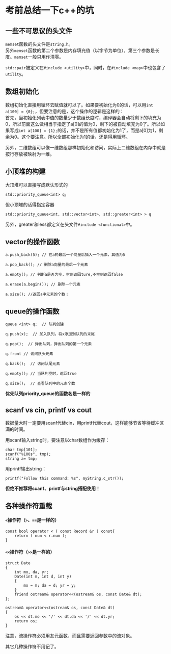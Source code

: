 # 考前总结一下c++的坑  
## 一些不可思议的头文件
  
`memset`函数的头文件是`string.h`。  
另外`memset`函数的第二个参数是内存填充值（以字节为单位），第三个参数是长度。`memset`一般只用作清零。  
  
`std::pair`被定义在`#include <utility>`中，同时，在`#include <map>`中也包含了`utility`。  
  
## 数组初始化
  
数组初始化直接用循环去赋值就可以了。如果要初始化为0的话，可以用`int a[100] = {0};`，但要注意的是，这个操作的逻辑是这样的：  
首先，当初始化列表中值的数量少于数组长度时，编译器会自动将剩下的填充为0，所以前面这么做相当于指定了a[0]的值为0，剩下的被自动填充为0了。所以如果写成`int a[100] = {1};`的话，并不是所有值都初始化为1了，而是a[0]为1，剩余为0。这个要注意。所以全部初始化为1的话，还是得用循环。  
  
另外，二维数组可以像一维数组那样初始化和访问，实际上二维数组在内存中就是按行存放被映射为一维。  

## 小顶堆的构建
  
大顶堆可以直接写成默认形式的
```
std::priority_queue<int> q;
```
但小顶堆的话得指定容器
```
std::priority_queue<int, std::vector<int>, std::greater<int> > q
```
另外，greater和less都定义在头文件`#include <functional>`中。  
  
## vector的操作函数  
  
```
a.push_back(5); // 在a的最后一个向量后插入一个元素，其值为5

a.pop_back(); // 删除a向量的最后一个元素

a.empty(); // 判断a是否为空，空则返回ture,不空则返回false

a.erase(a.begin()); // 删除一个元素

a.size(); //返回a中元素的个数；
```
  
## queue的操作函数  
  
```
queue <int> q;  // 队列创建

q.push(x);  // 加入队列，将x添加到队列的末尾  

q.pop();  // 弹出队列，弹出队列的第一个元素

q.front // 访问队头元素

q.back();  // 访问队尾元素

q.empty(); // 当队列空时，返回true

q.size();  // 查看队列中的元素个数
```
  
**优先队列priority_queue的函数名是一样的**  
  
## scanf vs cin, printf vs cout
  
数据量大时一定要用scanf代替cin，用printf代替cout，这样能够节省等待缓冲区满的时间。  
  
用scanf输入string时，要注意以char数组作为缓存：  
```
char tmp[101];
scanf("%100s", tmp);
string a= tmp;
```
  
用printf输出string：  
```
printf("Follow this command: %s", myString.c_str());
```
  
**但绝不推荐将scanf、printf与string搭配使用！**
  
## 各种操作符重载
  
#### `<`操作符（`>`、`==`是一样的）
  
```
const bool operator < ( const Record &r ) const{
    return ( num < r.num );
}
```
  
#### `<<`操作符（`>>`是一样的）
  
```
struct Date
{
    int mo, da, yr;
    Date(int m, int d, int y)
    {
        mo = m; da = d; yr = y;
    }
    friend ostream& operator<<(ostream& os, const Date& dt);
};

ostream& operator<<(ostream& os, const Date& dt)
{
    os << dt.mo << '/' << dt.da << '/' << dt.yr;
    return os;
}
```
注意，流操作符必须用友元函数，而且需要返回参数中的流对象。  
  
其它几种操作符不用记了。  
  

